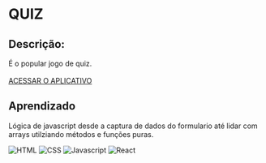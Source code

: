 # QUIZ

## Descrição:
É o popular jogo de quiz.</br>
</br>
[ACESSAR O APLICATIVO](https://junioralvesbr.github.io/quiz-estados-brasileiros/)

## Aprendizado
Lógica de javascript desde a captura de dados do formulario até lidar com arrays utilziando métodos e funções puras.

![HTML](https://img.shields.io/badge/HTML-HTML5-orange) ![CSS](https://img.shields.io/badge/STYLE-CSS3-blue) ![Javascript](https://img.shields.io/badge/JavaScript-JavaScript-yellow)
![React](https://img.shields.io/badge/React-JS-blue)
